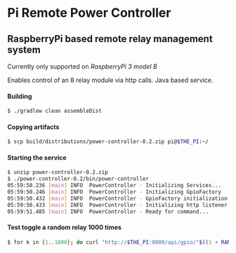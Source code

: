 # Pi Remote Power Controller
## RaspberryPi based remote relay management system
Currently only supported on *RaspberryPi 3 model B*

Enables control of an 8 relay module via http calls. Java based service.

#### Building
```bash
$ ./gradlew clean assembleDist
```

#### Copying artifacts
```bash
$ scp build/distributions/power-controller-0.2.zip pi@$THE_PI:~/
```

#### Starting the service
```bash
$ unzip power-controller-0.2.zip
$ ./power-controller-0.2/bin/power-controller 
05:59:50.236 [main] INFO  PowerController - Initializing Services...
05:59:50.246 [main] INFO  PowerController - Initializing GpioFactory
05:59:50.432 [main] INFO  PowerController - GpioFactory initialization complete
05:59:50.433 [main] INFO  PowerController - Initializing http listener on port: 8000 for path: /api
05:59:51.485 [main] INFO  PowerController - Ready for command...
```

#### Test toggle a random relay 1000 times
```bash
$ for k in {1..1000}; do curl "http://$THE_PI:8000/api/gpio/"$((1 + RANDOM % 8)); done
```
